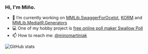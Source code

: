 ### Hi, I'm Miňo.


- 🔭 I’m currently working on [MMLib.SwaggerForOcelot](https://github.com/Burgyn/MMLib.SwaggerForOcelot), [KORM](https://github.com/Kros-sk/Kros.KORM) and [MMLib.MediatR.Generators](https://github.com/Burgyn/MMLib.MediatR.Generators)
- 💻 One of my hobby project is [free online poll maker Swallow Poll](https://app.swallowpoll.com/)
- 📫 How to reach me: [@minomartiniak](https://twitter.com/MinoMartiniak)

![GitHub stats](https://github-readme-stats.vercel.app/api?username=burgyn&show_icons=true)
